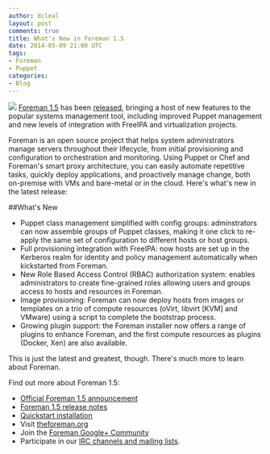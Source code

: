```yaml
---
author: dcleal
layout: post
comments: true
title: What's New in Foreman 1.5
date: 2014-05-09 21:09 UTC
tags:
- Foreman
- Puppet
categories:
- Blog
---
```

![](blog/foreman.png)
[Foreman 1.5](http://projects.theforeman.org/) has been [released](http://projects.theforeman.org/rb/release/4), bringing a host of new features to the popular systems management tool, including improved Puppet management and new levels of integration with FreeIPA and virtualization projects.

Foreman is an open source project that helps system administrators manage servers throughout their lifecycle, from initial provisioning and configuration to orchestration and monitoring. Using Puppet or Chef and Foreman's smart proxy architecture, you can easily automate repetitive tasks, quickly deploy applications, and proactively manage change, both on-premise with VMs and bare-metal or in the cloud. Here's what's new in the latest release:

##What's New

 * Puppet class management simplified with config groups: adminstrators can now assemble groups of Puppet classes, making it one click to re-apply the same set of configuration to different hosts or host groups.
 * Full provisioning integration with FreeIPA: now hosts are set up in the Kerberos realm for identity and policy management automatically when kickstarted from Foreman.
 * New Role Based Access Control (RBAC) authorization system: enables administrators to create fine-grained roles allowing users and groups access to hosts and resources in Foreman.
 * Image provisioning: Foreman can now deploy hosts from images or templates on a trio of compute resources (oVirt, libvirt [KVM] and VMware) using a script to complete the bootstrap process.
 * Growing plugin support: the Foreman installer now offers a range of plugins to enhance Foreman, and the first compute resources as plugins (Docker, Xen) are also available.

This is just the latest and greatest, though. There's much more to learn about Foreman.

Find out more about Foreman 1.5: 

* [Official Foreman 1.5 announcement](https://groups.google.com/forum/#!topic/foreman-announce/bJoGsiHIEq4)
* [Foreman 1.5 release notes](http://theforeman.org/manuals/1.5/index.html#Releasenotesfor1.5)
* [Quickstart installation](http://theforeman.org/manuals/1.5/index.html#2.Quickstart)
* Visit [theforeman.org](http://theforeman.org)
* Join the [Foreman Google+ Community](https://plus.google.com/u/0/communities/106976851375995577697)
* Participate in our [IRC channels and mailing lists](http://theforeman.org/support.html).
